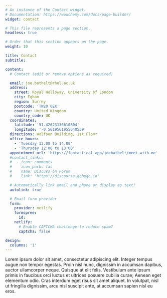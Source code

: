 ```yaml
---
# An instance of the Contact widget.
# Documentation: https://wowchemy.com/docs/page-builder/
widget: contact

# This file represents a page section.
headless: true

# Order that this section appears on the page.
weight: 10

title: Contact
subtitle:

content:
  # Contact (edit or remove options as required)

  email: joe.bathelt@rhul.ac.uk
  address:
    street: Royal Holloway, University of London
    city: Egham
    region: Surrey
    postcode: 'TW20 0EX'
    country: United Kingdom
    country_code: UK
  coordinates:
    latitude: '51.42623136610804'
    longitude: '-0.5619561955640539'
  directions: Wolfson Building, 1st Floor
  office_hours:
    - 'Tuesday 13:00 to 14:00'
    - 'Thursday 12:00 to 13:00'
  appointment_url: 'https://fantastical.app/joebathelt/meet-with-me'
  #contact_links:
  #  - icon: comments
  #    icon_pack: fas
  #    name: Discuss on Forum
  #    link: 'https://discourse.gohugo.io'

  # Automatically link email and phone or display as text?
  autolink: true

  # Email form provider
  form:
    provider: netlify
    formspree:
      id:
    netlify:
      # Enable CAPTCHA challenge to reduce spam?
      captcha: false

design:
  columns: '1'
---
```


Lorem ipsum dolor sit amet, consectetur adipiscing elit. Integer tempus augue non tempor egestas. Proin nisl nunc, dignissim in accumsan dapibus, auctor ullamcorper neque. Quisque at elit felis. Vestibulum ante ipsum primis in faucibus orci luctus et ultrices posuere cubilia curae; Aenean eget elementum odio. Cras interdum eget risus sit amet aliquet. In volutpat, nisl ut fringilla dignissim, arcu nisl suscipit ante, at accumsan sapien nisl eu eros.
